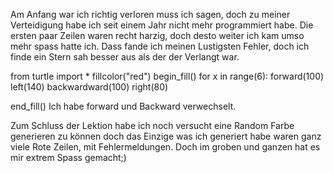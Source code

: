 Am Anfang war ich richtig verloren muss ich sagen, doch zu meiner Verteidigung habe ich seit einem Jahr nicht mehr programmiert habe. 
Die ersten paar Zeilen waren recht harzig, doch desto weiter ich kam umso mehr spass hatte ich. 
Dass fande ich meinen Lustigsten Fehler, doch ich finde ein Stern sah besser aus als der der Verlangt war.

from turtle import *
fillcolor("red")
begin_fill()
for x in range(6):
    forward(100)
    left(140)
    backwardward(100)
    right(80)
    
end_fill()
Ich habe forward und Backward verwechselt. 

Zum Schluss der Lektion habe ich noch versucht eine Random Farbe generieren zu können doch das Einzige was ich generiert habe waren ganz viele Rote Zeilen, mit Fehlermeldungen.
Doch im groben und ganzen hat es mir extrem Spass gemacht;)